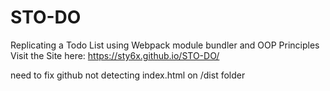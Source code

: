 # STO-DO
Replicating a Todo List using Webpack module bundler and OOP Principles
Visit the Site here: https://sty6x.github.io/STO-DO/

need to fix github not detecting index.html on /dist folder
